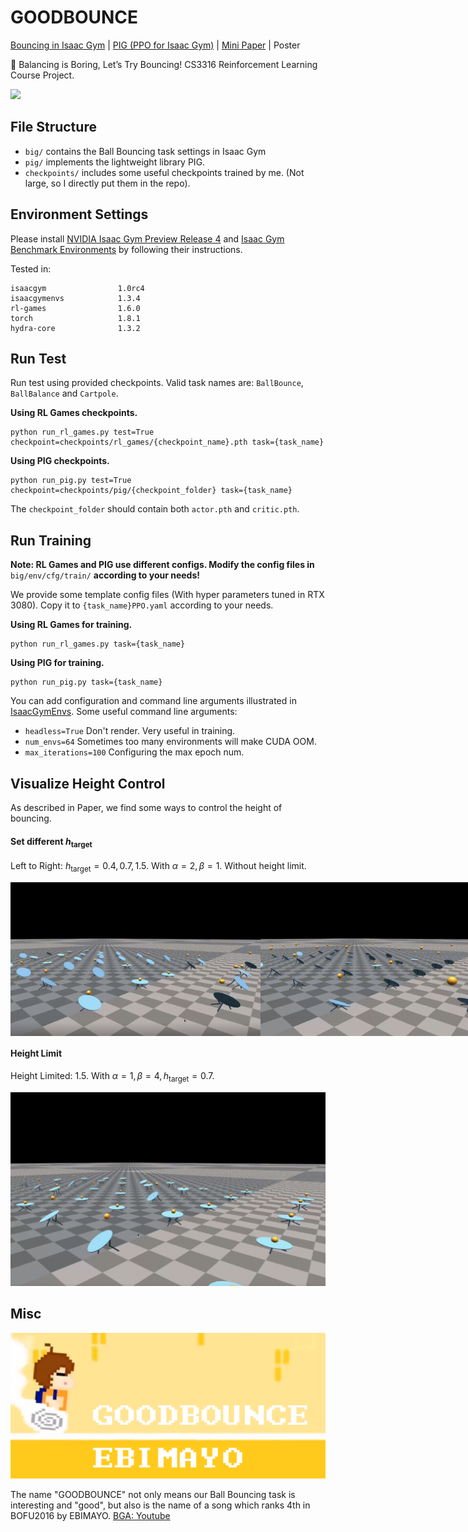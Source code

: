 # GOODBOUNCE

[Bouncing in Isaac Gym](big) | [PIG (PPO for Isaac Gym)](pig) | [Mini Paper](minipaper/minipaper.pdf) | Poster

🏀 Balancing is Boring, Let’s Try Bouncing! CS3316 Reinforcement Learning Course Project.

![](assets/goodbounce.gif)



## File Structure

- `big/` contains the Ball Bouncing task settings in Isaac Gym
- `pig/` implements the lightweight library PIG.
- `checkpoints/` includes some useful checkpoints trained by me. (Not large, so I directly put them in the repo).



## Environment Settings

Please install [NVIDIA Isaac Gym Preview Release 4](https://developer.nvidia.com/isaac-gym) and [Isaac Gym Benchmark Environments](https://github.com/NVIDIA-Omniverse/IsaacGymEnvs) by following their instructions.

Tested in:

```
isaacgym                1.0rc4
isaacgymenvs            1.3.4
rl-games                1.6.0
torch                   1.8.1
hydra-core              1.3.2
```





## Run Test

Run test using provided checkpoints. Valid task names are: `BallBounce`, `BallBalance` and `Cartpole`.



**Using RL Games checkpoints.**

```
python run_rl_games.py test=True checkpoint=checkpoints/rl_games/{checkpoint_name}.pth task={task_name}
```



**Using PIG checkpoints.**

```
python run_pig.py test=True checkpoint=checkpoints/pig/{checkpoint_folder} task={task_name}
```

The `checkpoint_folder` should contain both `actor.pth` and `critic.pth`.



## Run Training

**Note: RL Games and PIG use different configs. Modify the config files in** `big/env/cfg/train/` **according to your needs!**

We provide some template config files (With hyper parameters tuned in RTX 3080). Copy it to `{task_name}PPO.yaml` according to your needs.



**Using RL Games for training.**

```
python run_rl_games.py task={task_name}
```



**Using PIG for training.**

```
python run_pig.py task={task_name}
```



You can add configuration and command line arguments illustrated in [IsaacGymEnvs](https://github.com/NVIDIA-Omniverse/IsaacGymEnvs). Some useful command line arguments:

- `headless=True`  Don't render. Very useful in training.
- `num_envs=64` Sometimes too many environments will make CUDA OOM.
- `max_iterations=100` Configuring the max epoch num.



## Visualize Height Control

As described in Paper, we find some ways to control the height of bouncing.

#### Set different $h_{\text{target}}$ 

Left to Right: $h_{\text{target}} = 0.4, 0.7, 1.5$.  With $\alpha=2, \beta=1$. Without height limit.

<div style="display: flex;">
  <img src="assets/height_ctrl_0.4.gif" style="flex: 1;" width="400px">
  <img src="assets/height_ctrl_0.7.gif" style="flex: 1;" width="400px">
  <img src="assets/height_ctrl_1.5.gif" style="flex: 1;" width="400px">
</div>



#### Height Limit

Height Limited: 1.5. With $\alpha=1, \beta=4, h_{\text{target}} = 0.7$.

<img src="assets/height_limit.gif" width="600px">




## Misc

![](assets/gb.png) 

The name "GOODBOUNCE" not only means our Ball Bouncing task is interesting and "good", but also is the name of a song which ranks 4th in BOFU2016 by EBIMAYO. [BGA: Youtube](https://www.youtube.com/watch?v=XhzvgF-y6MA)